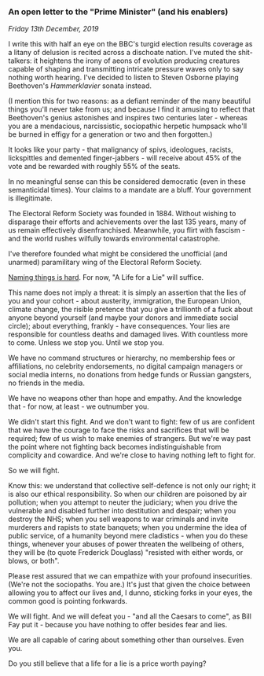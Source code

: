 ### An open letter to the "Prime Minister" (and his enablers)

_Friday 13th December, 2019_

I write this with half an eye on the BBC's turgid election results coverage as a litany of delusion is recited across a dischoate nation. 
I've muted the shit-talkers: it heightens the irony of aeons of evolution producing creatures capable of shaping and transmitting intricate 
pressure waves only to say nothing worth hearing. I've decided to listen to Steven Osborne playing Beethoven's _Hammerklavier_ sonata instead.

(I mention this for two reasons: as a defiant reminder of the many beautiful things you'll never take from us; and because I find it 
amusing to reflect that Beethoven's genius astonishes and inspires two centuries later - whereas you are a mendacious, narcissistic, 
sociopathic herpetic humpsack who'll be burned in effigy for a generation or two and then forgotten.)

It looks like your party - that malignancy of spivs, ideologues, racists, lickspittles and demented finger-jabbers - will receive 
about 45% of the vote and be rewarded with roughly 55% of the seats.

In no meaningful sense can this be considered democratic (even in these semanticidal times). Your claims to a mandate are a bluff. 
Your government is illegitimate.

The Electoral Reform Society was founded in 1884. Without wishing to disparage their efforts and achievements over the last 135 
years, many of us remain effectively disenfranchised. Meanwhile, you flirt with fascism - and the world rushes wilfully towards 
environmental catastrophe.

I've therefore founded what might be considered the unofficial (and unarmed) paramilitary wing of the Electoral Reform Society. 

[Naming things is hard](https://martinfowler.com/bliki/TwoHardThings.html). For now, "A Life for a Lie" will suffice.

This name does not imply a threat: it is simply an assertion that the lies of you and your cohort - about austerity, immigration,
the European Union, climate change, the risible pretence that you give a trillionth of a fuck about anyone beyond yourself (and maybe 
your donors and immediate social circle); about everything, frankly - have consequences. Your lies are responsible for countless deaths 
and damaged lives. With countless more to come. Unless we stop you. Until we stop you.

We have no command structures or hierarchy, no membership fees or affiliations, no celebrity endorsements, no digital campaign 
managers or social media interns, no donations from hedge funds or Russian gangsters, no friends in the media.

We have no weapons other than hope and empathy. And the knowledge that - for now, at least - we outnumber you.

We didn't start this fight. And we don't want to fight: few of us are confident that we have the courage to face the risks and 
sacrifices that will be required; few of us wish to make enemies of strangers. But we're way past the point where not fighting back becomes 
indistinguishable from complicity and cowardice. And we're close to having nothing left to fight for.

So we will fight.

Know this: we understand that collective self-defence is not only our right; it is also our ethical responsibility. So when our 
children are poisoned by air pollution; when you attempt to neuter the judiciary; when you drive the vulnerable and disabled further 
into destitution and despair; when you destroy the NHS; when you sell weapons to war criminals and invite murderers and rapists to state 
banquets; when you undermine the idea of public service, of a humanity beyond mere cladistics - when you do these things, whenever your 
abuses of power threaten the wellbeing of others, they will be (to quote Frederick Douglass) "resisted with either words, or blows, 
or both".

Please rest assured that we can empathize with your profound insecurities. (We're not the sociopaths. You are.) It's just that given the 
choice between allowing you to affect our lives and, I dunno, sticking forks in your eyes, the common good is pointing forkwards.

We will fight. And we will defeat you - "and all the Caesars to come", as Bill Fay put it - because you have nothing to offer besides 
fear and lies.

We are all capable of caring about something other than ourselves. Even you.

Do you still believe that a life for a lie is a price worth paying?
